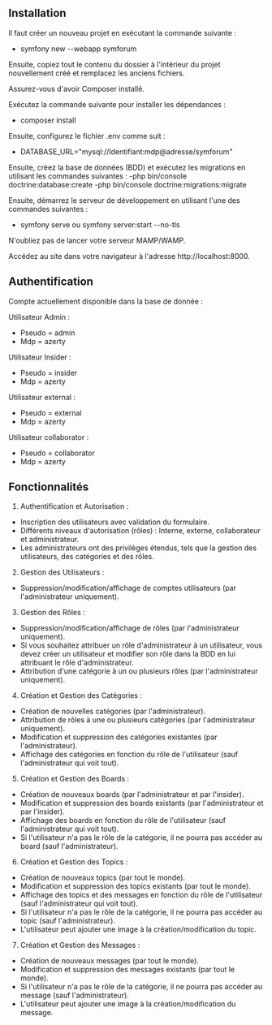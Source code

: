 ## Installation

Il faut créer un nouveau projet en exécutant la commande suivante :
- symfony new --webapp symforum

Ensuite, copiez tout le contenu du dossier à l'intérieur du projet nouvellement créé et remplacez les anciens fichiers.

Assurez-vous d'avoir Composer installé.

Exécutez la commande suivante pour installer les dépendances :
- composer install

Ensuite, configurez le fichier .env comme suit :
- DATABASE_URL="mysql://Identifiant:mdp@adresse/symforum"

Ensuite, créez la base de données (BDD) et exécutez les migrations en utilisant les commandes suivantes :
-php bin/console doctrine:database:create
-php bin/console doctrine:migrations:migrate

Ensuite, démarrez le serveur de développement en utilisant l'une des commandes suivantes :
- symfony serve ou symfony server:start --no-tls

N'oubliez pas de lancer votre serveur MAMP/WAMP.

Accédez au site dans votre navigateur à l'adresse http://localhost:8000.

## Authentification

Compte actuellement disponible dans la base de donnée : 

Utilisateur Admin : 
- Pseudo = admin
- Mdp = azerty

Utilisateur Insider : 
- Pseudo = insider
- Mdp = azerty

Utilisateur external : 
- Pseudo = external
- Mdp = azerty

Utilisateur collaborator : 
- Pseudo = collaborator
- Mdp = azerty

## Fonctionnalités

1. Authentification et Autorisation :
- Inscription des utilisateurs avec validation du formulaire.
- Différents niveaux d'autorisation (rôles) : Interne, externe, collaborateur et administrateur.
- Les administrateurs ont des privilèges étendus, tels que la gestion des utilisateurs, des catégories et des rôles.

2. Gestion des Utilisateurs :
- Suppression/modification/affichage de comptes utilisateurs (par l'administrateur uniquement).

3. Gestion des Rôles :
- Suppression/modification/affichage de rôles (par l'administrateur uniquement).
- Si vous souhaitez attribuer un rôle d'administrateur à un utilisateur, vous devez créer un utilisateur et modifier son rôle dans la BDD en lui attribuant le rôle d'administrateur.
- Attribution d'une catégorie à un ou plusieurs rôles (par l'administrateur uniquement).

4. Création et Gestion des Catégories :
- Création de nouvelles catégories (par l'administrateur).
- Attribution de rôles à une ou plusieurs catégories (par l'administrateur uniquement).
- Modification et suppression des catégories existantes (par l'administrateur).
- Affichage des catégories en fonction du rôle de l'utilisateur (sauf l'administrateur qui voit tout).

5. Création et Gestion des Boards :
- Création de nouveaux boards (par l'administrateur et par l'insider).
- Modification et suppression des boards existants (par l'administrateur et par l'insider).
- Affichage des boards en fonction du rôle de l'utilisateur (sauf l'administrateur qui voit tout).
- Si l'utilisateur n'a pas le rôle de la catégorie, il ne pourra pas accéder au board (sauf l'administrateur).

6. Création et Gestion des Topics :
- Création de nouveaux topics (par tout le monde).
- Modification et suppression des topics existants (par tout le monde).
- Affichage des topics et des messages en fonction du rôle de l'utilisateur (sauf l'administrateur qui voit tout).
- Si l'utilisateur n'a pas le rôle de la catégorie, il ne pourra pas accéder au topic (sauf l'administrateur).
- L'utilisateur peut ajouter une image à la création/modification du topic.

7. Création et Gestion des Messages :
- Création de nouveaux messages (par tout le monde).
- Modification et suppression des messages existants (par tout le monde).
- Si l'utilisateur n'a pas le rôle de la catégorie, il ne pourra pas accéder au message (sauf l'administrateur).
- L'utilisateur peut ajouter une image à la création/modification du message.